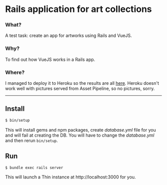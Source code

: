 # Rails application for art collections

### What?
A test task: create an app for artworks using Rails and VueJS.

### Why?
To find out how VueJS works in a Rails app.

### Where?
I managed to deploy it to Heroku so the results are all [here](https://artfinder-rails.herokuapp.com/). Heroku doesn't work well with pictures served from Asset Pipeline, so no pictures, sorry.

---

## Install
```bash
$ bin/setup
```
This will install gems and npm packages, create *database.yml* file for you and will fail at creating the DB.
You will have to change the *database.yml* and then rerun `bin/setup`.

## Run
```bash
$ bundle exec rails server
```
This will launch a Thin instance at http://localhost:3000 for you.
